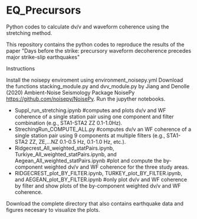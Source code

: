 # EQ_Precursors
Python codes to calculate dv/v and waveform coherence using the stretching method. 

This repository contains the python codes to reproduce the results of the paper
"Days before the strike: precursory waveform decoherence
precedes major strike-slip earthquakes"

Instructions

Install the noisepy enviroment using environment_noisepy.yml
Download the functions stacking_module.py and dvv_module.py by Jiang and Denolle (2020) Ambient-Noise Seismology Package NoisePy https://github.com/noisepy/NoisePy. 
Run the jupyther notebooks.

* Suppl_run_stretching.ipynb #computes and plots dv/v and WF coherence of a single station pair using one component and filter combination (e.g., STA1-STA2 ZZ 0.1-1.0Hz).
* StrechingRun_COMPUTE_ALL.py #computes dv/v an WF coherence of a single station pair using 9 components at multiple filters (e.g., STA1-STA2 ZZ, ZE,...NZ 0.1-0.5 Hz, 0.1-1.0 Hz, etc.).
* Ridgecrest_All_weighted_statPairs.ipynb, Turkiye_All_weighted_statPairs.ipynb, and Aegean_All_weighted_statPairs.ipynb #plot and compute the by-component weighted dv/v and WF coherence for the three study areas.
* RIDGECREST_plot_BY_FILTER.ipynb, TURKEY_plot_BY_FILTER.ipynb, and AEGEAN_plot_BY_FILTER.ipynb #only plot dv/v and WF coherence by filter and show plots of the by-component weighted dv/v and WF coherence.


Download the complete directory that also contains earthquake data and figures necesary to visualize the plots.

